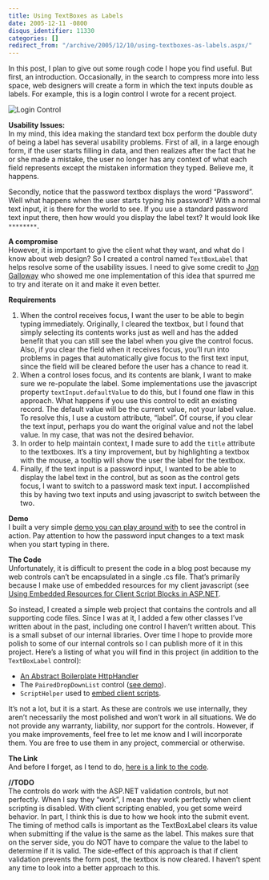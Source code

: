 ```yaml
---
title: Using TextBoxes as Labels
date: 2005-12-11 -0800
disqus_identifier: 11330
categories: []
redirect_from: "/archive/2005/12/10/using-textboxes-as-labels.aspx/"
---
```


In this post, I plan to give out some rough code I hope you find useful.
But first, an introduction. Occasionally, in the search to compress more
into less space, web designers will create a form in which the text
inputs double as labels. For example, this is a login control I wrote
for a recent project.

![Login Control](https://haacked.com/images/LoginControl.png)

**Usability Issues:**\
 In my mind, this idea making the standard text box perform the double
duty of being a label has several usability problems. First of all, in a
large enough form, if the user starts filling in data, and then realizes
after the fact that he or she made a mistake, the user no longer has any
context of what each field represents except the mistaken information
they typed. Believe me, it happens.

Secondly, notice that the password textbox displays the word “Password”.
Well what happens when the user starts typing his password? With a
normal text input, it is there for the world to see. If you use a
standard password text input there, then how would you display the label
text? It would look like `********`.

**A compromise**\
 However, it is important to give the client what they want, and what do
I know about web design? So I created a control named `TextBoxLabel`
that helps resolve some of the usability issues. I need to give some
credit to [Jon Galloway](http://weblogs.asp.net/jgalloway/) who showed
me one implementation of this idea that spurred me to try and iterate on
it and make it even better.

**Requirements**

1.  When the control receives focus, I want the user to be able to begin
    typing immediately. Originally, I cleared the textbox, but I found
    that simply selecting its contents works just as well and has the
    added benefit that you can still see the label when you give the
    control focus. Also, if you clear the field when it receives focus,
    you’ll run into problems in pages that automatically give focus to
    the first text input, since the field will be cleared before the
    user has a chance to read it.
2.  When a control loses focus, and its contents are blank, I want to
    make sure we re-populate the label. Some implementations use the
    javascript property `textInput.defaultValue` to do this, but I found
    one flaw in this approach. What happens if you use this control to
    edit an existing record. The default value will be the current
    value, not your label value. To resolve this, I use a custom
    attribute, “label”. Of course, if you clear the text input, perhaps
    you do want the original value and not the label value. In my case,
    that was not the desired behavior.
3.  In order to help maintain context, I made sure to add the `title`
    attribute to the textboxes. It’s a tiny improvement, but by
    highlighting a textbox with the mouse, a tooltip will show the user
    the label for the textbox.
4.  Finally, if the text input is a password input, I wanted to be able
    to display the label text in the control, but as soon as the control
    gets focus, I want to switch to a password mask text input. I
    accomplished this by having two text inputs and using javascript to
    switch between the two.

**Demo**\
 I built a very simple [demo you can play around
with](/Demos/TextBoxLabelDemo.aspx) to see the control in action. Pay
attention to how the password input changes to a text mask when you
start typing in there.

**The Code**\
 Unfortunately, it is difficult to present the code in a blog post
because my web controls can’t be encapsulated in a single .cs file.
That’s primarily because I make use of embedded resources for my client
javascript (see [Using Embedded Resources for Client Script Blocks in
ASP.NET](https://haacked.com/archive/2005/04/29/2879.aspx).

So instead, I created a simple web project that contains the controls
and all supporting code files. Since I was at it, I added a few other
classes I’ve written about in the past, including one control I haven’t
written about. This is a small subset of our internal libraries. Over
time I hope to provide more polish to some of our internal controls so I
can publish more of it in this project. Here’s a listing of what you
will find in this project (in addition to the `TextBoxLabel` control):

-   [An Abstract Boilerplate
    HttpHandler](https://haacked.com/archive/2005/03/17/2394.aspx)
-   The `PairedDropDownList` control ([see
    demo](/Demos/PairedDropDownDemo.aspx)).
-   `ScriptHelper` used to [embed client
    scripts](https://haacked.com/archive/2005/04/29/2879.aspx).

It’s not a lot, but it is a start. As these are controls we use
internally, they aren’t necessarily the most polished and won’t work in
all situations. We do not provide any warranty, liability, nor support
for the controls. However, if you make improvements, feel free to let me
know and I will incorporate them. You are free to use them in any
project, commercial or otherwise.

**The Link**\
 And before I forget, as I tend to do, [here is a link to the
code](/Code/Velocit.Web.Public.zip).

**//TODO**\
 The controls do work with the ASP.NET validation controls, but not
perfectly. When I say they “work”, I mean they work perfectly when
client scripting is disabled. With client scripting enabled, you get
some weird behavior. In part, I think this is due to how we hook into
the submit event. The timing of method calls is important as the
TextBoxLabel clears its value when submitting if the value is the same
as the label. This makes sure that on the server side, you do NOT have
to compare the value to the label to determine if it is valid. The
side-effect of this approach is that if client validation prevents the
form post, the textbox is now cleared. I haven’t spent any time to look
into a better approach to this.

